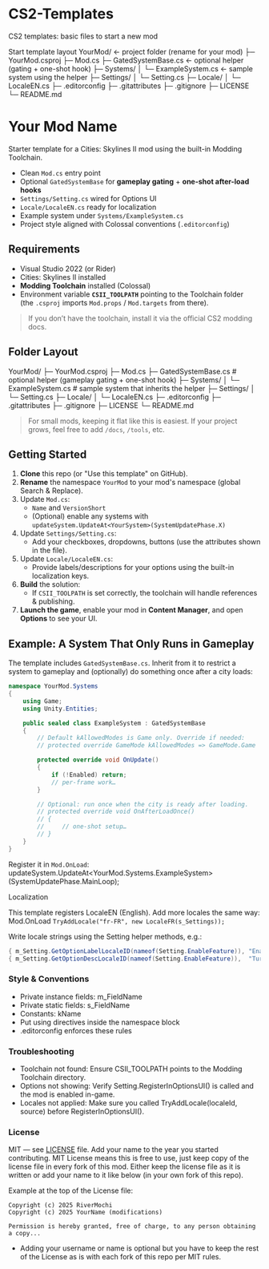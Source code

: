# CS2-Templates
CS2 templates: basic files to start a new mod

Start template layout
YourMod/                         ← project folder (rename for your mod)
├─ YourMod.csproj
├─ Mod.cs
├─ GatedSystemBase.cs            ← optional helper (gating + one-shot hook)
├─ Systems/
│  └─ ExampleSystem.cs           ← sample system using the helper
├─ Settings/
│  └─ Setting.cs
├─ Locale/
│  └─ LocaleEN.cs
├─ .editorconfig
├─ .gitattributes
├─ .gitignore
├─ LICENSE
└─ README.md

# Your Mod Name

Starter template for a Cities: Skylines II mod using the built-in Modding Toolchain.

- Clean `Mod.cs` entry point
- Optional `GatedSystemBase` for **gameplay gating** + **one-shot after-load hooks**
- `Settings/Setting.cs` wired for Options UI
- `Locale/LocaleEN.cs` ready for localization
- Example system under `Systems/ExampleSystem.cs`
- Project style aligned with Colossal conventions (`.editorconfig`)

## Requirements

- Visual Studio 2022 (or Rider)
- Cities: Skylines II installed
- **Modding Toolchain** installed (Colossal)
- Environment variable **`CSII_TOOLPATH`** pointing to the Toolchain folder  
  (the `.csproj` imports `Mod.props` / `Mod.targets` from there).

> If you don’t have the toolchain, install it via the official CS2 modding docs.

## Folder Layout

YourMod/
├─ YourMod.csproj
├─ Mod.cs
├─ GatedSystemBase.cs # optional helper (gameplay gating + one-shot hook)
├─ Systems/
│ └─ ExampleSystem.cs # sample system that inherits the helper
├─ Settings/
│ └─ Setting.cs
├─ Locale/
│ └─ LocaleEN.cs
├─ .editorconfig
├─ .gitattributes
├─ .gitignore
├─ LICENSE
└─ README.md


> For small mods, keeping it flat like this is easiest. If your project grows, feel free to add `/docs`, `/tools`, etc.

## Getting Started

1. **Clone** this repo (or "Use this template" on GitHub).
2. **Rename** the namespace `YourMod` to your mod's namespace (global Search & Replace).
3. Update `Mod.cs`:
   - `Name` and `VersionShort`
   - (Optional) enable any systems with `updateSystem.UpdateAt<YourSystem>(SystemUpdatePhase.X)`
4. Update `Settings/Setting.cs`:
   - Add your checkboxes, dropdowns, buttons (use the attributes shown in the file).
5. Update `Locale/LocaleEN.cs`:
   - Provide labels/descriptions for your options using the built-in localization keys.
6. **Build** the solution:
   - If `CSII_TOOLPATH` is set correctly, the toolchain will handle references & publishing.
7. **Launch the game**, enable your mod in **Content Manager**, and open **Options** to see your UI.

## Example: A System That Only Runs in Gameplay

The template includes `GatedSystemBase.cs`. Inherit from it to restrict a system to gameplay and (optionally) do something once after a city loads:

```csharp
namespace YourMod.Systems
{
    using Game;
    using Unity.Entities;

    public sealed class ExampleSystem : GatedSystemBase
    {
        // Default kAllowedModes is Game only. Override if needed:
        // protected override GameMode kAllowedModes => GameMode.Game | GameMode.MapEditor;

        protected override void OnUpdate()
        {
            if (!Enabled) return;
            // per-frame work…
        }

        // Optional: run once when the city is ready after loading.
        // protected override void OnAfterLoadOnce()
        // {
        //     // one-shot setup…
        // }
    }
}
```

Register it in `Mod.OnLoad`:
updateSystem.UpdateAt<YourMod.Systems.ExampleSystem>(SystemUpdatePhase.MainLoop);

Localization

This template registers LocaleEN (English). Add more locales the same way:
Mod.OnLoad
`TryAddLocale("fr-FR", new LocaleFR(s_Settings));`

Write locale strings using the Setting helper methods, e.g.:
```csharp
{ m_Setting.GetOptionLabelLocaleID(nameof(Setting.EnableFeature)), "Enable Feature" },
{ m_Setting.GetOptionDescLocaleID(nameof(Setting.EnableFeature)),  "Turns the feature on or off." },
```

### Style & Conventions
- Private instance fields: m_FieldName
- Private static fields: s_FieldName
- Constants: kName
- Put using directives inside the namespace block
- .editorconfig enforces these rules

### Troubleshooting

- Toolchain not found: Ensure CSII_TOOLPATH points to the Modding Toolchain directory.
- Options not showing: Verify Setting.RegisterInOptionsUI() is called and the mod is enabled in-game.
- Locales not applied: Make sure you called TryAddLocale(localeId, source) before RegisterInOptionsUI().


### License
MIT — see [LICENSE](https://github.com/River-Mochi/CS2-Templates/blob/main/LICENSE) file. Add your name to the year you started contributing. MIT License means this is free to use, just keep copy of the license file in every fork of this mod.
Either keep the license file as it is written or add your name to it like below (in your own fork of this repo). 

Example at the top of the License file:

``` MIT License
Copyright (c) 2025 RiverMochi
Copyright (c) 2025 YourName (modifications)     

Permission is hereby granted, free of charge, to any person obtaining a copy...
```
- Adding your username or name is optional but you have to keep the rest of the License as is with each fork of this repo per MIT rules.



